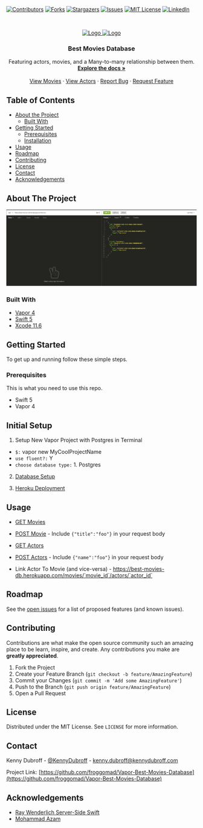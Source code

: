 <!--
*** Thanks for checking out this README Template. If you have a suggestion that would
*** make this better, please fork the repo and create a pull request or simply open
*** an issue with the tag "enhancement".
*** Thanks again! Now go create something AMAZING! :D
***
***
***
*** To avoid retyping too much info. Do a search and replace for the following:
*** github_username, repo_name, twitter_handle, email
-->





<!-- PROJECT SHIELDS -->
<!--
*** I'm using markdown "reference style" links for readability.
*** Reference links are enclosed in brackets [ ] instead of parentheses ( ).
*** See the bottom of this document for the declaration of the reference variables
*** for contributors-url, forks-url, etc. This is an optional, concise syntax you may use.
*** https://www.markdownguide.org/basic-syntax/#reference-style-links
-->
[![Contributors][contributors-shield]][contributors-url]
[![Forks][forks-shield]][forks-url]
[![Stargazers][stars-shield]][stars-url]
[![Issues][issues-shield]][issues-url]
[![MIT License][license-shield]][license-url]
[![LinkedIn][linkedin-shield]][linkedin-url]



<!-- PROJECT LOGO -->
<br />
<p align="center">
  <a href="https://github.com/froggomad/Vapor-Best-Movies-Database">
    <img src="https://vapor.codes/img/logo.7c12f228.png" alt="Logo" width="80" height="80">
  </a>
  <a href="https://github.com/froggomad/Vapor-Best-Movies-Database">
    <img src="https://i.pinimg.com/originals/e5/c2/52/e5c252e15c98f80ee030e1ef6f04bef6.png" alt="Logo" width="80" height="80">
  </a>
  
  

  <h3 align="center">Best Movies Database</h3>

  <p align="center">
    Featuring actors, movies, and a Many-to-many relationship between them.
    <br />
    <a href="https://github.com/froggomad/Vapor-Best-Movies-Database/tree/master/Documentation"><strong>Explore the docs »</strong></a>
    <br />
    <br />
    <a href="https://best-movies-db.herokuapp.com/movies">View Movies</a>
	·
	<a href="https://best-movies-db.herokuapp.com/actors">View Actors</a>
    ·
    <a href="https://github.com/froggomad/Vapor-Best-Movies-Database/issues">Report Bug</a>
    ·
    <a href="https://github.com/froggomad/Vapor-Best-Movies-Database/issues">Request Feature</a>
  </p>
</p>



<!-- TABLE OF CONTENTS -->
## Table of Contents

* [About the Project](#about-the-project)
  * [Built With](#built-with)
* [Getting Started](#getting-started)
  * [Prerequisites](#prerequisites)
  * [Installation](#initial-setup)
* [Usage](#usage)
* [Roadmap](#roadmap)
* [Contributing](#contributing)
* [License](#license)
* [Contact](#contact)
* [Acknowledgements](#acknowledgements)



<!-- ABOUT THE PROJECT -->
## About The Project

![GET Movies][product-screenshot]

### Built With

* [Vapor 4](https://vapor.codes/)
* [Swift 5](https://developer.apple.com/swift/)
* [Xcode 11.6](https://developer.apple.com/xcode/)



<!-- GETTING STARTED -->
## Getting Started

To get up and running follow these simple steps.

### Prerequisites

This is what you need to use this repo.
* Swift 5
* Vapor 4

## Initial Setup

1. Setup New Vapor Project with Postgres in Terminal
  - `$:` vapor new MyCoolProjectName
  - `use fluent?:` Y
  - `choose database type:` 1. Postgres

2. [Database Setup](Documentation/DBSetup.md)

3. [Heroku Deployment](Documentation/HerokuSetup.md)




<!-- USAGE EXAMPLES -->
## Usage

* [GET Movies](https://best-movies-db.herokuapp.com/movies)

* [POST Movie](https://best-movies-db.herokuapp.com/movies) - Include `{"title":"foo"}` in your request body

* [GET Actors](https://best-movies-db.herokuapp.com/actors)

* [POST Actors](https://best-movies-db.herokuapp.com/actors) - Include `{"name":"foo"}` in your request body

* Link Actor To Movie (and vice-versa) - https://best-movies-db.herokuapp.com/movies/`movie_id`/actors/`actor_id`



<!-- ROADMAP -->
## Roadmap

See the [open issues](https://github.com/froggomad/Vapor-Best-Movies-Database/issues) for a list of proposed features (and known issues).



<!-- CONTRIBUTING -->
## Contributing

Contributions are what make the open source community such an amazing place to be learn, inspire, and create. Any contributions you make are **greatly appreciated**.

1. Fork the Project
2. Create your Feature Branch (`git checkout -b feature/AmazingFeature`)
3. Commit your Changes (`git commit -m 'Add some AmazingFeature'`)
4. Push to the Branch (`git push origin feature/AmazingFeature`)
5. Open a Pull Request



<!-- LICENSE -->
## License

Distributed under the MIT License. See `LICENSE` for more information.



<!-- CONTACT -->
## Contact

Kenny Dubroff - [@KennyDubroff](https://twitter.com/KennyDubroff) - kenny.dubroff@kennydubroff.com

Project Link: [https://github.com/froggomad/Vapor-Best-Movies-Database](https://github.com/froggomad/Vapor-Best-Movies-Database)



<!-- ACKNOWLEDGEMENTS -->
## Acknowledgements

* [Ray Wenderlich Server-Side Swift](https://www.raywenderlich.com/server-side-swift)
* [Mohammad Azam](https://www.udemy.com/user/mohammad-azam-2/)


<!-- MARKDOWN LINKS & IMAGES -->
<!-- https://www.markdownguide.org/basic-syntax/#reference-style-links -->
[contributors-shield]: https://img.shields.io/github/contributors/froggomad/Vapor-Best-Movies-Database.svg?style=flat-square
[contributors-url]: https://github.com/froggomad/Vapor-Best-Movies-Database/graphs/contributors
[forks-shield]: https://img.shields.io/github/forks/froggomad/Vapor-Best-Movies-Database.svg?style=flat-square
[forks-url]: https://github.com/froggomad/Vapor-Best-Movies-Database/network/members
[stars-shield]: https://img.shields.io/github/stars/froggomad/Vapor-Best-Movies-Database.svg?style=flat-square
[stars-url]: https://github.com/froggomad/Vapor-Best-Movies-Database/stargazers
[issues-shield]: https://img.shields.io/github/issues/froggomad/Vapor-Best-Movies-Database.svg?style=flat-square
[issues-url]: https://github.com/froggomad/Vapor-Best-Movies-Database/issues
[license-shield]: https://img.shields.io/github/license/froggomad/Vapor-Best-Movies-Database.svg?style=flat-square
[license-url]: https://github.com/froggomad/Vapor-Best-Movies-Database/blob/master/LICENSE.txt
[linkedin-shield]: https://img.shields.io/badge/-LinkedIn-black.svg?style=flat-square&logo=linkedin&colorB=555
[linkedin-url]: https://linkedin.com/in/froggomad
[product-screenshot]: images/best-movies-Insomnia.png


